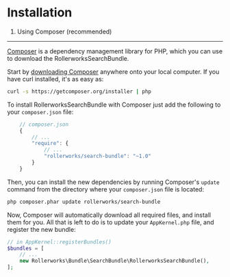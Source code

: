 Installation
============

1. Using Composer (recommended)
-------------------------------

[Composer][1] is a dependency management library for PHP, which you can use
to download the RollerworksSearchBundle.

Start by [downloading Composer][2] anywhere onto your local computer. If you
have curl installed, it's as easy as:

```bash
curl -s https://getcomposer.org/installer | php
```

To install RollerworksSearchBundle with Composer just add the following to your
``composer.json`` file:

```js
    // composer.json
    {
        // ...
        "require": {
            // ...
            "rollerworks/search-bundle": "~1.0"
        }
    }
```

Then, you can install the new dependencies by running Composer's `update`
command from the directory where your ``composer.json`` file is located:

```bash
php composer.phar update rollerworks/search-bundle
```

Now, Composer will automatically download all required files, and install them
for you. All that is left to do is to update your ``AppKernel.php`` file, and
register the new bundle:

```php
// in AppKernel::registerBundles()
$bundles = [
    // ...
    new Rollerworks\Bundle\SearchBundle\RollerworksSearchBundle(),
];
```

[1]: http://getcomposer.org/
[2]: http://getcomposer.org/download/
